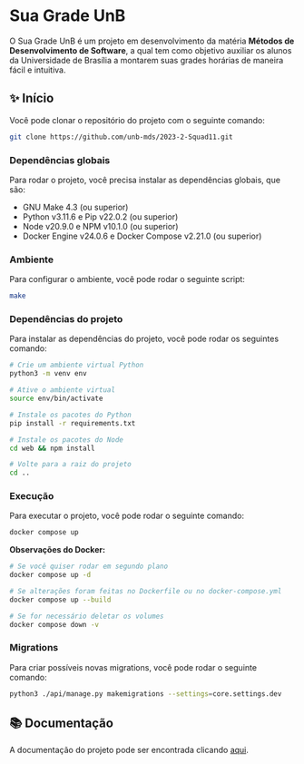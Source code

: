 # Sua Grade UnB

O Sua Grade UnB é um projeto em desenvolvimento da matéria **Métodos de Desenvolvimento de Software**, a qual tem como objetivo auxiliar os alunos da Universidade de Brasília a montarem suas grades horárias de maneira fácil e intuitiva.

## ✨ Início

Você pode clonar o repositório do projeto com o seguinte comando:

```bash
git clone https://github.com/unb-mds/2023-2-Squad11.git
```

### Dependências globais

Para rodar o projeto, você precisa instalar as dependências globais, que são:

- GNU Make 4.3 (ou superior)
- Python v3.11.6 e Pip v22.0.2 (ou superior)
- Node v20.9.0 e NPM v10.1.0 (ou superior)
- Docker Engine v24.0.6 e Docker Compose v2.21.0 (ou superior)

### Ambiente

Para configurar o ambiente, você pode rodar o seguinte script:

```bash
make
```

### Dependências do projeto

Para instalar as dependências do projeto, você pode rodar os seguintes comando:

```bash
# Crie um ambiente virtual Python
python3 -m venv env

# Ative o ambiente virtual
source env/bin/activate

# Instale os pacotes do Python
pip install -r requirements.txt

# Instale os pacotes do Node
cd web && npm install

# Volte para a raiz do projeto
cd ..
```

### Execução

Para executar o projeto, você pode rodar o seguinte comando:

```bash
docker compose up
```

**Observações do Docker:**

```bash
# Se você quiser rodar em segundo plano
docker compose up -d

# Se alterações foram feitas no Dockerfile ou no docker-compose.yml
docker compose up --build

# Se for necessário deletar os volumes
docker compose down -v
```

### Migrations

Para criar possíveis novas migrations, você pode rodar o seguinte comando:

```bash
python3 ./api/manage.py makemigrations --settings=core.settings.dev
```

## 📚 Documentação

A documentação do projeto pode ser encontrada clicando [aqui](https://unb-mds.github.io/2023-2-Squad11/).

